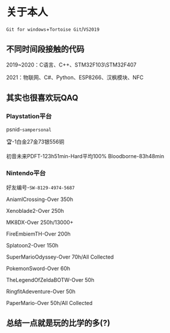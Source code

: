 # 关于本人
`Git for windows`+`Tortoise Git`/`VS2019`

## 不同时间段接触的代码

2019~2020：C语言、C++、STM32F103\STM32F407

2021：物联网、C#、Python、ESP8266、汉枫模块、NFC



## 其实也很喜欢玩QAQ

### Playstation平台

psnid-`sampersonal`

🏆-1白金27金73银556铜

初音未来PDFT-123h51min-Hard平均100%
Bloodborne-83h48min

###  Nintendo平台

好友编号-`SW-8129-4974-5687`

AniamlCrossing-Over 350h

Xenoblade2-Over 250h

MK8DX-Over 250h/13000+

FireEmbiemTH-Over 200h

Splatoon2-Over 150h

SuperMarioOdyssey-Over 70h/All Collected

PokemonSword-Over 60h

TheLegendOfZeldaBOTW-Over 50h

RingfitAdeventure-Over 50h

PaperMario-Over 50h/All Collected



## 总结一点就是玩的比学的多(?)

